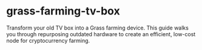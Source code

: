 # grass-farming-tv-box
Transform your old TV box into a Grass farming device. This guide walks you through repurposing outdated hardware to create an efficient, low-cost node for cryptocurrency farming.
